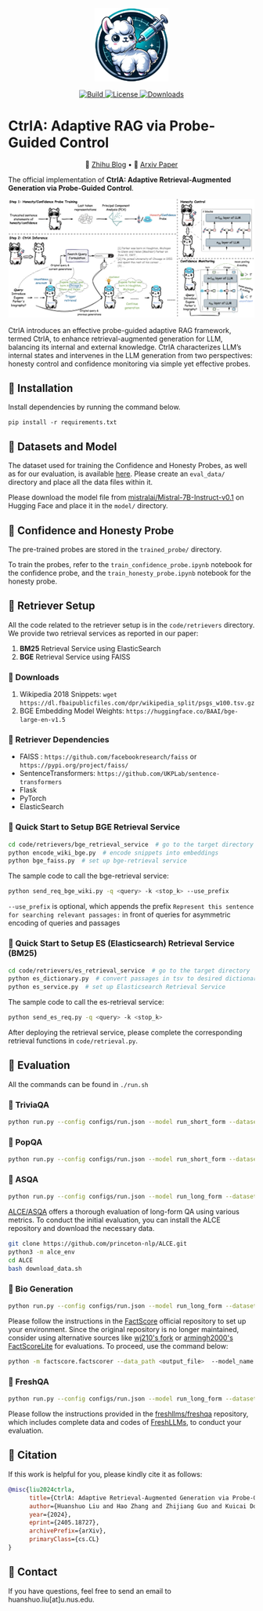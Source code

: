 <div align="center">
    <img alt="CtrlA logo" src="./assets/logo.png" style="height: 150px;" />
</div>
<div align="center">
<p align="center">
    <a href="https://www.python.org/">
            <img alt="Build" src="https://img.shields.io/badge/Made%20with-Python-1f425f.svg?color=purple">
    </a>
    <a href="https://github.com/HSLiu-Initial/CtrlA/blob/main/LICENSE">
            <img alt="License" src="https://img.shields.io/github/license/beir-cellar/beir.svg?color=green">
    </a>
    <a href="https://github.com/HSLiu-Initial/CtrlA">
            <img alt="Downloads" src="https://badges.frapsoft.com/os/v2/open-source.png?v=103">
    </a>
    </p>
</p>
</div>


# CtrlA: Adaptive RAG via Probe-Guided Control

<p align="center">
📘 <a href="https://zhuanlan.zhihu.com/p/708644813" target="_blank">Zhihu Blog</a> • 📝 <a href="https://arxiv.org/abs/2405.18727" target="_blank"> Arxiv Paper </a><br>
</p>

The official implementation of **CtrlA: Adaptive Retrieval-Augmented Generation via Probe-Guided Control**.

![ctrla](assets/framework.png)

CtrlA introduces an effective probe-guided adaptive RAG framework, termed CtrlA, to enhance retrieval-augmented generation for LLM, balancing its internal and external knowledge. CtrlA characterizes LLM’s internal states and intervenes in the LLM generation from two perspectives: honesty control and confidence monitoring via simple yet effective probes.

## :syringe: Installation

Install dependencies by running the command below.
```
pip install -r requirements.txt
```

## :syringe: Datasets and Model

The dataset used for training the Confidence and Honesty Probes, as well as for our evaluation, is available [here](https://drive.google.com/drive/folders/1DlIDkYvo1C_d5Nb8j589Jv7Hhe5Guk9T?usp=sharing). Please create an `eval_data/` directory and place all the data files within it.

Please download the model file from [mistralai/Mistral-7B-Instruct-v0.1](https://huggingface.co/mistralai/Mistral-7B-Instruct-v0.1) on Hugging Face and place it in the `model/` directory.

## :syringe: Confidence and Honesty Probe

The pre-trained probes are stored in the `trained_probe/` directory.

To train the probes, refer to the `train_confidence_probe.ipynb` notebook for the confidence probe, and the `train_honesty_probe.ipynb` notebook for the honesty probe.

## :syringe: Retriever Setup

All the code related to the retriever setup is in the `code/retrievers` directory. We provide two retrieval services
as reported in our paper:

1. **BM25** Retrieval Service using ElasticSearch
2. **BGE** Retrieval Service using FAISS

### :syringe: Downloads

1. Wikipedia 2018 Snippets: `wget https://dl.fbaipublicfiles.com/dpr/wikipedia_split/psgs_w100.tsv.gz`
2. BGE Embedding Model Weights: `https://huggingface.co/BAAI/bge-large-en-v1.5`

### :syringe: Retriever Dependencies

- FAISS : `https://github.com/facebookresearch/faiss` or `https://pypi.org/project/faiss/`
- SentenceTransformers: `https://github.com/UKPLab/sentence-transformers`
- Flask
- PyTorch
- ElasticSearch

### :syringe: Quick Start to Setup **BGE** Retrieval Service

```bash
cd code/retrievers/bge_retrieval_service  # go to the target directory
python encode_wiki_bge.py  # encode snippets into embeddings
python bge_faiss.py  # set up bge-retrieval service
```

The sample code to call the bge-retrieval service: 
```bash
python send_req_bge_wiki.py -q <query> -k <stop_k> --use_prefix
```
`--use_prefix` is optional, which appends the prefix `Represent this sentence for searching relevant passages:` in front of queries for asymmetric encoding of queries and passages

### :syringe: Quick Start to Setup ES (Elasticsearch) Retrieval Service (**BM25**)
```bash
cd code/retrievers/es_retrieval_service  # go to the target directory
python es_dictionary.py  # convert passages in tsv to desired dictionary format.
python es_service.py  # set up Elasticsearch Retrieval Service
```

The sample code to call the es-retrieval service: 
```bash
python send_es_req.py -q <query> -k <stop_k>
```

After deploying the retrieval service, please complete the corresponding retrieval functions in `code/retrieval.py`.

## :syringe: Evaluation

All the commands can be found in `./run.sh`

### :syringe: TriviaQA
```bash
python run.py --config configs/run.json --model run_short_form --dataset triviaqa --task triviaqa --max_new_tokens 1024 --retrieve_method bge_serper --metric match --use_tvq
```

### :syringe: PopQA
```bash
python run.py --config configs/run.json --model run_short_form --dataset popqa --task popqa --max_new_tokens 1024 --retrieve_method bge_serper --metric match --use_tvq --continue_gen_without_contents
```

### :syringe: ASQA
```bash
python run.py --config configs/run.json --model run_long_form --dataset asqa --task asqa --max_new_tokens 130 --retrieve_method bge --use_tvq
```
[ALCE/ASQA](https://github.com/princeton-nlp/ALCE) offers a thorough evaluation of long-form QA using various metrics. To conduct the initial evaluation, you can install the ALCE repository and download the necessary data.
```bash
git clone https://github.com/princeton-nlp/ALCE.git
python3 -m alce_env
cd ALCE
bash download_data.sh
```

### :syringe: Bio Generation
```bash
python run.py --config configs/run.json --model run_long_form --dataset fact --task fact --max_new_tokens 300 --retrieve_method bge_serper --use_tvq
```
Please follow the instructions in the [FactScore](https://github.com/shmsw25/FActScore) official repository to set up your environment. Since the original repository is no longer maintained, consider using alternative sources like [wj210's fork](https://github.com/wj210/factscore) or [armingh2000's FactScoreLite](https://github.com/armingh2000/FactScoreLite) for evaluations. To proceed, use the command below:
```bash
python -m factscore.factscorer --data_path <output_file>  --model_name retrieval+ChatGPT --cache_dir <cache_dir> --openai_key <openai_key> --verbose
```

### :syringe: FreshQA
```bash
python run.py --config configs/run.json --model run_long_form --dataset fresh --task fresh --max_new_tokens 1024 --retrieve_method serper --use_tvq
```
Please follow the instructions provided in the [freshllms/freshqa](https://github.com/freshllms/freshqa) repository, which includes complete data and codes of [FreshLLMs](https://arxiv.org/abs/2310.03214), to conduct your evaluation.

## :syringe: Citation
If this work is helpful for you, please kindly cite it as follows:
```bibtex
@misc{liu2024ctrla,
      title={CtrlA: Adaptive Retrieval-Augmented Generation via Probe-Guided Control}, 
      author={Huanshuo Liu and Hao Zhang and Zhijiang Guo and Kuicai Dong and Xiangyang Li and Yi Quan Lee and Cong Zhang and Yong Liu},
      year={2024},
      eprint={2405.18727},
      archivePrefix={arXiv},
      primaryClass={cs.CL}
}
```

## :syringe: Contact

If you have questions, feel free to send an email to huanshuo.liu[at]u.nus.edu.
